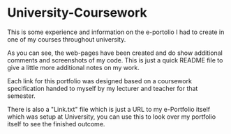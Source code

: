 # University-Coursework
This is some experience and information on the e-portolio I had to create in one of my courses throughout university.

As you can see, the web-pages have been created and do show additional comments and screenshots of my code. This is just a quick README file to give a little more additional notes on my work.

Each link for this portfolio was designed based on a coursework specification handed to myself by my lecturer and teacher for that semester.

There is also a "Link.txt" file which is just a URL to my e-Portfolio itself which was setup at University, you can use this to look over my portfolio itself to see the finished outcome.
